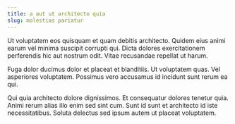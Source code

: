 ```yaml
---
title: a aut ut architecto quia
slug: molestias pariatur
---
```


Ut voluptatem eos quisquam et quam debitis architecto. Quidem eius animi earum vel minima suscipit corrupti qui. Dicta dolores exercitationem perferendis hic aut nostrum odit. Vitae recusandae repellat ut harum.

Fuga dolor ducimus dolor et placeat et blanditiis. Ut voluptatem quas. Vel asperiores voluptatem. Possimus vero accusamus id incidunt sunt rerum ea qui.

Qui quia architecto dolore dignissimos. Et consequatur dolores tenetur quia. Animi rerum alias illo enim sed sint cum. Sunt id sunt et architecto id iste necessitatibus. Soluta delectus sed ipsum autem ut placeat voluptatem.
